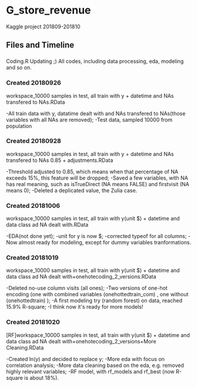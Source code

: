 # G_store_revenue
Kaggle project 201809-201810

## Files and Timeline
### 
Coding.R
Updating ;)
All codes, including data processing, eda, modeling and so on.
### Created 20180926
workspace_10000 samples in test, all train with y + datetime and NAs transfered to NAs.RData

-All train data with y, datatime dealt with and NAs transfered to NAs(those variables with all NAs are removed); 
-Test data, sampled 10000 from population
### Created 20180928
workspace_10000 samples in test, all train with y + datetime and NAs transfered to NAs 0.85 + adjustments.RData

-Threshold adjusted to 0.85, which means when that percentage of NA exceeds 15%, this feature will be dropped;
-Saved a few variables, with NA has real meaning, such as isTrueDirect (NA means FALSE) and firstvisit (NA means 0);
-Deleted a deplicated value, the Zulia case.
### Created 20181006
workspace_10000 samples in test, all train with y(unit $) + datetime and data class ad NA dealt with.RData

-EDA(not done yet);
-unit for y is now $;
-corrected typeof for all columns;
-Now almost ready for modeling, except for dummy variables tranformations.
### Created 20181019
workspace_10000 samples in test, all train with y(unit $) + datetime and data class ad NA dealt with+onehotecoding_2_versions.RData

-Deleted no-use column visits (all ones);
-Two versions of one-hot encoding (one with combined variables (onehottedtrain_com) , one without (onehottedtrain) );
-A first modeling try (random forest) on data, reached 15.9% R-square;
-I think now it's ready for more models!
### Created 20181020
[RF]workspace_10000 samples in test, all train with y(unit $) + datetime and data class ad NA dealt with+onehotecoding_2_versions+More Cleaning.RData

-Created ln(y) and decided to replace y;
-More eda with focus on correlation analysis;
-More data cleaning based on the eda, e.g. removed highly relevant variables;
-RF model, with rf_models and rf_best (now R-square is about 18%).
